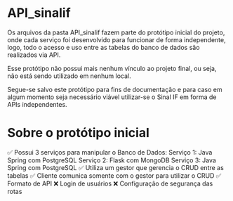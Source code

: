 # API_sinalif #

Os arquivos da pasta API_sinalif fazem parte do protótipo inicial do projeto, onde cada serviço foi desenvolvido para funcionar de forma independente, logo, todo o acesso e uso entre as tabelas do banco de dados são realizados via API.

Esse protótipo não possui mais nenhum vínculo ao projeto final, ou seja, não está sendo utilizado em nenhum local.

Segue-se salvo este protótipo para fins de documentação e para caso em algum momento seja necessário viável utilizar-se o Sinal IF em forma de APIs independentes.

# Sobre o protótipo inicial

✅ Possui 3 serviços para manipular o Banco de Dados:
Serviço 1: Java Spring com PostgreSQL
Serviço 2: Flask com MongoDB
Serviço 3: Java Spring com PostgreSQL
✅ Utiliza um gestor que gerencia o CRUD entre as tabelas
✅ Cliente comunica somente com o gestor para utilizar o CRUD
✅ Formato de API
❌ Login de usuários
❌ Configuração de segurança das rotas